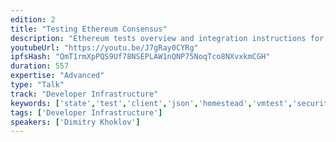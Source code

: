 ```yaml
---
edition: 2
title: "Testing Ethereum Consensus"
description: "Ethereum tests overview and integration instructions for client developers."
youtubeUrl: "https://youtu.be/J7gRay0CYRg"
ipfsHash: "QmT1rmXpPQS9Uf78NSEPLAW1nQNP75NoqTco8NXvxkmCGH"
duration: 557
expertise: "Advanced"
type: "Talk"
track: "Developer Infrastructure"
keywords: ['state','test','client','json','homestead','vmtest','security','testing']
tags: ['Developer Infrastructure']
speakers: ['Dimitry Khoklov']
---
```


